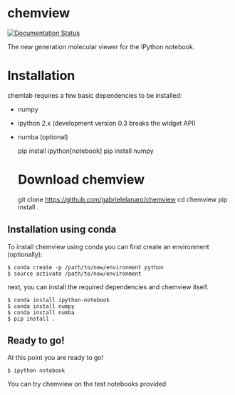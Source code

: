 # chemview

[![Documentation Status](https://readthedocs.org/projects/chemview/badge/?version=latest)](https://readthedocs.org/projects/chemview/?badge=latest)

The new generation molecular viewer for the IPython notebook.

# Installation

chemlab requires a few basic dependencies to be installed:

- numpy
- ipython 2.x (development version 0.3 breaks the widget API)
- numba (optional)

    pip install ipython[notebook]
    pip install numpy

    # Download chemview
    git clone https://github.com/gabrielelanaro/chemview
    cd chemview
    pip install .


## Installation using conda

To install chemview using conda you can first create an environment (optionally):

    $ conda create -p /path/to/new/environment python
    $ source activate /path/to/new/environment

next, you can install the required dependencies and chemview itself.

    $ conda install ipython-notebook
    $ conda install numpy
    $ conda install numba
    $ pip install .

## Ready to go!

At this point you are ready to go!

    $ ipython notebook

You can try chemview on the test notebooks provided 
